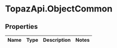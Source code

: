 # TopazApi.ObjectCommon

## Properties
Name | Type | Description | Notes
------------ | ------------- | ------------- | -------------


